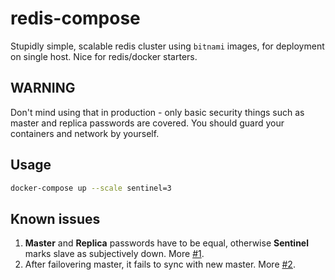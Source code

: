 # redis-compose
Stupidly simple, scalable redis cluster using `bitnami` images, for deployment on single host.
Nice for redis/docker starters. 

## WARNING
Don't mind using that in production - only basic security things such as master and replica passwords are covered.
You should guard your containers and network by yourself.

## Usage
```bash
docker-compose up --scale sentinel=3
```

## Known issues
1. <b>Master</b> and <b>Replica</b> passwords have to be equal, otherwise <b>Sentinel</b> marks slave as subjectively down. More [#1](https://github.com/h0tw4t3r/redis-compose/issues/1).
2. After failovering master, it fails to sync with new master. More [#2](https://github.com/h0tw4t3r/redis-compose/issues/2).
